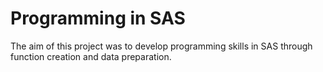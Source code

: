 # Programming in SAS

The aim of this project was to develop programming skills in SAS through function creation and data preparation.
